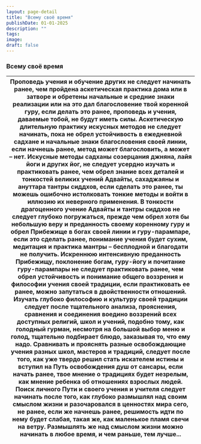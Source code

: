 ```yaml
---
layout: page-detail
title: "Всему своё время"
publishDate: 01-01-2025
description: ""
tags:
image:
draft: false
---
```


### Всему своё время

| Проповедь учения и обучение других не следует начинать ранее,  чем пройдена аскетическая практика дома или в затворе  и обретены начальные и средние знаки реализации  или на это дал благословение твой коренной гуру, если делать это ранее, проповедь и учения, даваемые тобой,  не будут иметь силы. Аскетическую длительную практику искусных методов  не следует начинать,  пока не обрел устойчивость в ежедневной садхане  и начальные знаки благословения своей линии, если начнешь ранее, метод может благословить, а может – нет. Искусные методы садханы созерцания джняна,  лайя йоги и других йог, не следует усердно изучать и практиковать ранее,  чем обрел знание всех деталей и тонкостей  великих учений Адвайты, сахаджаяны  и ануттара тантры сиддхов, если сделать это ранее,  ты можешь ошибочно истолковать тонкие методы  и войти в иллюзию их неверного применения. В тонкости драгоценного учение Адвайты и тантры сиддхов  не следует глубоко погружаться,  прежде чем обрел хотя бы небольшую веру и преданность своему коренному гуру  и обрел Прибежище в богах своей линии  и гуру-парампаре, если это сделать ранее, понимание учения будет сухим,  медитация и практика мантры – бесплодной  и благодати не получить. Искреннюю интенсивную преданность Прибежищу,  поклонение богам, гуру-йогу и почитание гуру-парампары  не следует практиковать ранее, чем обрел устойчивость и понимание общего воззрения  и философии учения своей традиции, если практиковать ее ранее,  можно запутаться в двойственности отношений. Изучать глубоко философию и культуру своей традиции  следует после тщательного анализа, прояснения,  сравнения и соединения воедино воззрений всех доступных религий, школ и учений,  подобно тому, как голодный гурман, несмотря на большой выбор меню и голод,  тщательно подбирает блюдо, заказывая то, что ему надо. Сравнивать и прояснять разные освобождающие учения  разных школ, мастеров и традиций, следует после того,  как уже твердо решил стать искателем истины  и вступил на Путь освобождения душ от сансары, если начать ранее, твое мнение о традициях будет незрелым,  как мнение ребенка об отношениях взрослых людей. Поиск личного Пути и своего учения и учителя  следует начинать после того,  как глубоко размышлял над своим смыслом жизни  и разочаровался в ценностях мира сего, не ранее, если же начнешь ранее, решимость идти по нему будет слабая,  такая же, как маленькое пламя свечи на ветру. Размышлять же над смыслом жизни можно начинать в любое время,  и чем раньше, тем лучше... |
| --------------------------------------------------------------------------------------------------------------------------------------------------------------------------------------------------------------------------------------------------------------------------------------------------------------------------------------------------------------------------------------------------------------------------------------------------------------------------------------------------------------------------------------------------------------------------------------------------------------------------------------------------------------------------------------------------------------------------------------------------------------------------------------------------------------------------------------------------------------------------------------------------------------------------------------------------------------------------------------------------------------------------------------------------------------------------------------------------------------------------------------------------------------------------------------------------------------------------------------------------------------------------------------------------------------------------------------------------------------------------------------------------------------------------------------------------------------------------------------------------------------------------------------------------------------------------------------------------------------------------------------------------------------------------------------------------------------------------------------------------------------------------------------------------------------------------------------------------------------------------------------------------------------------------------------------------------------------------------------------------------------------------------------------------------------------------------------------------------------------------------------------------------------------------------------------------------------------------------------------------------------------------------------------------------------------------------------------------------------------------------------------------------------------------------------------------------------------------------------------------------------------------------------------------------------------------------------------- |
  
  
